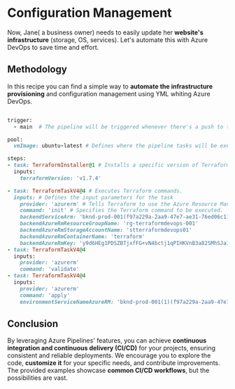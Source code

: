 # Configuration Management

Now, Jane( a business owner) needs to easily update her **website's infrastructure** (storage, OS, services). Let's automate this with Azure DevOps to save time and effort.

## Methodology

In this recipe you can find a simple way to **automate the infrastructure provisioning** and configuration management using YML whiting Azure DevOps.

```ruby

trigger:
  - main  # The pipeline will be triggered whenever there's a push to the main branch.

pool:
  vmImage: ubuntu-latest # Defines where the pipeline tasks will be executed.

steps:
- task: TerraformInstaller@1 # Installs a specific version of Terraform
  inputs:
    terraformVersion: 'v1.7.4'

- task: TerraformTaskV4@4 # Executes Terraform commands.
  inputs: # Defines the input parameters for the task
    provider: 'azurerm' # Tells Terraform to use the Azure Resource Manager provider.
    command: 'init' # Specifies the Terraform command to be executed. 
    backendServiceArm: 'bknd-prod-001(f97a229a-2aa9-47e7-ae31-76ed06c11e1d)'
    backendAzureRmResourceGroupName: 'rg-terraformdevops-001'
    backendAzureRmStorageAccountName: 'stterraformdevops01'
    backendAzureRmContainerName: 'terraform'
    backendAzureRmKey: 'y9d6HEg1PDSZBTjxfFG+vN4bctj1qPIHKVnB3a82SMhSJa1bJjvfsloJDw0J5pYzKfVbVVQwBYpC+AStA5P4pw=='
- task: TerraformTaskV4@4
  inputs:
    provider: 'azurerm'
    command: 'validate'
- task: TerraformTaskV4@4
  inputs:
    provider: 'azurerm'
    command: 'apply'
    environmentServiceNameAzureRM: 'bknd-prod-001(1)(f97a229a-2aa9-47e7-ae31-76ed06c11e1d)'

```

## Conclusion

By leveraging Azure Pipelines' features, you can achieve **continuous integration and continuous delivery (CI/CD)** for your projects, ensuring consistent and reliable deployments. We encourage you to explore the code, **customize it** for your specific needs, and contribute improvements.  The provided examples showcase **common CI/CD workflows**, but the possibilities are vast.
